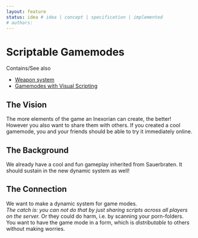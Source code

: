 ```yaml
---
layout: feature
status: idea # idea | concept | specification | implemented
# authors: 
---
```


# Scriptable Gamemodes

Contains/See also

* [Weapon system](../custom-weapons-and-tools/Weapon-System.md)
* [Gamemodes with Visual Scripting](../3d-visual-scripting/)

## The Vision

The more elements of the game an Inexorian can create, the better!
However you also want to share them with others. If you created a cool gamemode, you and your friends should be able to try it immediately online.

## The Background

We already have a cool and fun gameplay inherited from Sauerbraten. It should sustain in the new dynamic system as well!

## The Connection

We want to make a dynamic system for game modes.  
*The catch is: you can not do that by just sharing scripts across all players on the server.* Or they could do harm, i.e. by scanning your porn-folders.  
You want to have the game mode in a form, which is *distributable* to others without making worries.
